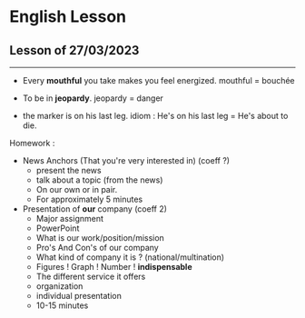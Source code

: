 # English Lesson

## Lesson of 27/03/2023
---

- Every **mouthful** you take makes you feel energized.
mouthful = bouchée

- To be in **jeopardy**.
jeopardy = danger

- the marker is on his last leg.
idiom : He's on his last leg = He's about to die.

Homework :
- News Anchors (That you're very interested in) (coeff ?)
	- present the news
	- talk about a topic (from the news)
	- On our own or in pair.
	- For approximately 5 minutes
- Presentation of **our** company (coeff 2)
	- Major assignment
	- PowerPoint
	- What is our work/position/mission
	- Pro's And Con's of our company
	- What kind of company it is ? (national/multination)
	- Figures ! Graph ! Number ! **indispensable**
	- The different service it offers
	- organization
	- individual presentation
	- 10-15 minutes
